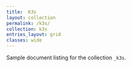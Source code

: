 ```yaml
---
title:  K3s
layout: collection
permalink: /k3s/
collection: k3s
entries_layout: grid
classes: wide
---
```


Sample document listing for the collection `_k3s`.
